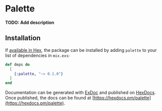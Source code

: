 # Palette

**TODO: Add description**

## Installation

If [available in Hex](https://hex.pm/docs/publish), the package can be installed
by adding `palette` to your list of dependencies in `mix.exs`:

```elixir
def deps do
  [
    {:palette, "~> 0.1.0"}
  ]
end
```

Documentation can be generated with [ExDoc](https://github.com/elixir-lang/ex_doc)
and published on [HexDocs](https://hexdocs.pm). Once published, the docs can
be found at [https://hexdocs.pm/palette](https://hexdocs.pm/palette).

